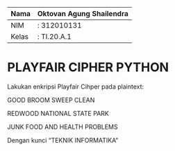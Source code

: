 | Nama  | Oktovan Agung Shailendra|
|-------|-------------------------|
|NIM    |: 312010131              |
|Kelas  |: TI.20.A.1              |

# PLAYFAIR CIPHER PYTHON

Lakukan enkripsi Playfair Cihper pada plaintext:

GOOD BROOM SWEEP CLEAN

REDWOOD NATIONAL STATE PARK

JUNK FOOD AND HEALTH PROBLEMS

Dengan kunci “TEKNIK INFORMATIKA”

